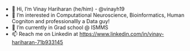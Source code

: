 - 👋 Hi, I’m Vinay Hariharan (he/him) - @vinayh19
- 👀 I’m interested in Computational Neuroscience, Bioinformatics, Human Cogniton and professionallly a Data guy!
- 🌱 I’m currently in Grad school @ ISMMS
- 📫 Reach me on Linkedin at https://www.linkedin.com/in/vinay-hariharan-71b933145

<!---
vinayh19/vinayh19 is a ✨ special ✨ repository because its `README.md` (this file) appears on your GitHub profile.
You can click the Preview link to take a look at your changes.
--->
